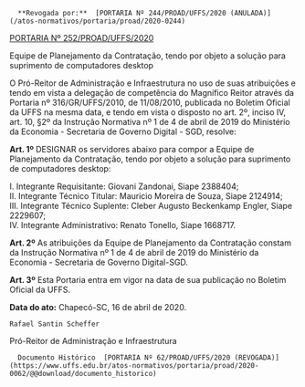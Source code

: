       **Revogada por:**  [PORTARIA Nº 244/PROAD/UFFS/2020 (ANULADA)](/atos-normativos/portaria/proad/2020-0244) 

  [PORTARIA Nº 252/PROAD/UFFS/2020](/atos-normativos/portaria/proad/2020-0252) 

   Equipe de Planejamento da Contratação, tendo por objeto a solução para suprimento de computadores desktop  

O Pró-Reitor de Administração e Infraestrutura no uso de suas atribuições e tendo em vista a delegação de competência do Magnífico Reitor através da Portaria nº 316/GR/UFFS/2010, de 11/08/2010, publicada no Boletim Oficial da UFFS na mesma data, e tendo em vista o disposto no art. 2º, inciso IV, art. 10, §2º da Instrução Normativa nº 1 de 4 de abril de 2019 do Ministério  
da Economia - Secretaria de Governo Digital - SGD, resolve:

 **Art. 1º** DESIGNAR os servidores abaixo para compor a Equipe de Planejamento da Contratação, tendo por objeto a solução para suprimento de computadores desktop:

 I. Integrante Requisitante: Giovani Zandonai, Siape 2388404;  
II. Integrante Técnico Titular: Mauricio Moreira de Souza, Siape 2124914;  
III. Integrante Técnico Suplente: Cleber Augusto Beckenkamp Engler, Siape 2229607;  
IV. Integrante Administrativo: Renato Tonello, Siape 1668717.

 **Art. 2º** As atribuições da Equipe de Planejamento da Contratação constam da Instrução Normativa nº 1 de 4 de abril de 2019 do Ministério da Economia - Secretaria de Governo Digital-SGD.

 **Art. 3º** Esta Portaria entra em vigor na data de sua publicação no Boletim Oficial da UFFS.

   **Data do ato:** Chapecó-SC, 16 de abril de 2020.   
 

    Rafael Santin Scheffer   
 Pró-Reitor de Administração e Infraestrutura 

      Documento Histórico  [PORTARIA Nº 62/PROAD/UFFS/2020 (REVOGADA)](https://www.uffs.edu.br/atos-normativos/portaria/proad/2020-0062/@@download/documento_historico)     
      